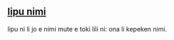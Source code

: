 ## [lipu nimi](https://la-lojban.github.io/uncll/romoi/xhtml_section_chunks/go01.html)


lipu ni li jo e nimi mute e toki lili ni: ona li kepeken nimi.

